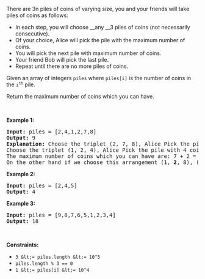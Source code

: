 There are 3n&nbsp;piles of coins of&nbsp;varying size, you and your friends will take piles of coins as follows:

*   In each step, you will choose __any&nbsp;__3 piles of coins (not necessarily consecutive).
*   Of your choice,&nbsp;Alice&nbsp;will pick&nbsp;the pile with the maximum number of coins.
*   You will pick the next pile with maximum number of coins.
*   Your friend Bob will pick the last pile.
*   Repeat&nbsp;until&nbsp;there are no more piles of coins.

Given an array of integers `` piles ``&nbsp;where `` piles[i] `` is the number of coins in the <code>i<sup>th</sup></code> pile.

Return the maximum number of coins which you can have.

&nbsp;

__Example 1:__

<pre>
<strong>Input:</strong> piles = [2,4,1,2,7,8]
<strong>Output:</strong> 9
<strong>Explanation: </strong>Choose the triplet (2, 7, 8), Alice Pick the pile with 8 coins, you the pile with <strong>7</strong> coins and Bob the last one.
Choose the triplet (1, 2, 4), Alice Pick the pile with 4 coins, you the pile with <strong>2</strong> coins and Bob the last one.
The maximum number of coins which you can have are: 7 + 2 = 9.
On the other hand if we choose this arrangement (1, <strong>2</strong>, 8), (2, <strong>4</strong>, 7) you only get 2 + 4 = 6 coins which is not optimal.
</pre>

__Example 2:__

<pre>
<strong>Input:</strong> piles = [2,4,5]
<strong>Output:</strong> 4
</pre>

__Example 3:__

<pre>
<strong>Input:</strong> piles = [9,8,7,6,5,1,2,3,4]
<strong>Output:</strong> 18
</pre>

&nbsp;

__Constraints:__

*   `` 3 &lt;= piles.length &lt;= 10^5 ``
*   `` piles.length % 3 == 0 ``
*   `` 1 &lt;= piles[i] &lt;= 10^4 ``